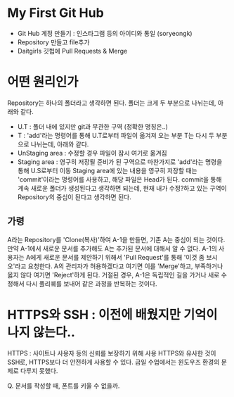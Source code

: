 # My First Git Hub
- Git Hub 계정 만들기 : 인스타그램 등의 아이디와 통일 (soryeongk)
- Repository 만들고 file추가
- Daitgirls 깃헙에 Pull Requests & Merge

# 어떤 원리인가
Repository는 하나의 폴더라고 생각하면 된다. 폴더는 크게 두 부분으로 나뉘는데, 아래와 같다.
 - U.T : 폴더 내에 있지만 git과 무관한 구역 (정확한 명칭은..)
 - T : 'add'라는 명령어를 통해 U.T로부터 파일이 옮겨져 오는 부분
T는 다시 두 부분으로 나뉘는데, 아래와 같다.
 - UnStaging area : 수정할 경우 파일이 잠시 여기로 옮겨짐
 - Staging area : 영구히 저장될 준비가 된 구역으로 마찬가지로 'add'라는 명령을 통해 U.S로부터 이동
Staging area에 있는 내용을 영구히 저장할 때는 'commit'이라는 명령어를 사용하고, 해당 파일은 Head가 된다.
commit을 통해 계속 새로운 폴더가 생성된다고 생각하면 되는데, 현재 내가 수정?하고 있는 구역이 Repository의 중심이 된다고 생각하면 된다.
## 가령
A라는 Repository를 'Clone(복사)'하여 A-1을 만들면, 기존 A는 중심이 되는 것이다.
만약 A-1에서 새로운 문서를 추가해도 A는 추가된 문서에 대해서 알 수 없다.
A-1의 사용자는 A에게 새로운 문서를 제안하기 위해서 'Pull Request'를 통해 '이것 좀 보시오'라고 요청한다.
A의 관리자가 허용하겠다고 여기면 이를 'Merge'하고, 부족하거나 옳지 않다 여기면 'Reject'하게 된다.
거절된 경우, A-1은 독립적인 길을 가거나 새로 수정해서 다시 풀리퀘를 보내어 같은 과정을 반복하는 것이다.

# HTTPS와 SSH : 이전에 배웠지만 기억이 나지 않는다..
HTTPS : 사이트나 사용자 등의 신뢰를 보장하기 위해 사용
HTTPS와 유사한 것이 SSH로, HTTPS보다 더 안전하게 사용할 수 있다.
금일 수업에서는 윈도우즈 환경의 문제로 다루지 못했다.

Q. 문서를 작성할 때, 폰트를 키울 수 없을까.
